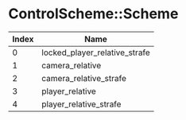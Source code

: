 # ControlScheme::Scheme

Index | Name
--- | ---
0 | locked_player_relative_strafe
1 | camera_relative
2 | camera_relative_strafe
3 | player_relative
4 | player_relative_strafe